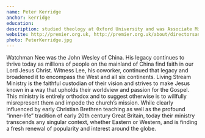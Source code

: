 ```yaml
---
name: Peter Kerridge
anchor: kerridge
education:
description: studied theology at Oxford University and was Associate Minister at Avenue Baptist in Southend-on-Sea. He began his career as a broadcaster on Metro Radio in 1979 and has worked in both the commercial sector and the BBC. He was named Managing Director of Premier Radio in 1996 and today is the CEO of Premier Media Group, the largest Christian broadcaster in the United Kingdom.
website: http://premier.org.uk, http://premier.org.uk/about/directorsandtrustees/directors.aspx
photo: PeterKerridge.jpg
---
```


Watchman Nee was the John Wesley of China. His legacy continues to thrive today as millions of people on the mainland of China find faith in our Lord Jesus Christ. Witness Lee, his coworker, continued that legacy and broadened it to encompass the West and all six continents. Living Stream Ministry is the faithful custodian of their vision and strives to make Jesus known in a way that upholds their worldview and passion for the Gospel. This ministry is entirely orthodox and to suggest otherwise is to willfully misrepresent them and impede the church’s mission. While clearly influenced by early Christian Brethren teaching as well as the profound “inner-life” tradition of early 20th century Great Britain, today their ministry transcends any singular context, whether Eastern or Western, and is finding a fresh renewal of popularity and interest around the globe.